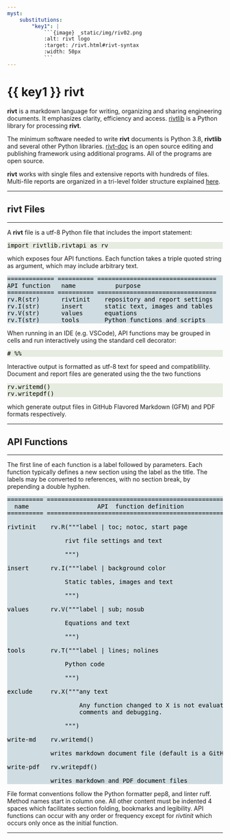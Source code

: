 ```yaml
---
myst:
    substitutions:
        "key1": |
            ```{image} _static/img/riv02.png
            :alt: rivt logo
            :target: /rivt.html#rivt-syntax
            :width: 50px
            ```
---
```


# {{ key1 }}  **rivt** 

**rivt** is a markdown language for writing, organizing and sharing engineering
documents. It emphasizes clarity, efficiency and access.
[rivtlib](https://rivt-code.net) is a Python library for processing **rivt**.

The minimum software needed to write **rivt** documents is Python 3.8,
**rivtlib** and several other Python libraries. 
[rivt-doc](/rivt-doc.md) is an open source editing and publishing framework
using additional programs. All of the programs are open source.

**rivt** works with single files and extensive reports with hundreds of files.
Multi-file reports are organized in a tri-level folder structure explained
[here](/rivt-doc.md#folder-structure).

<hr>

## rivt Files
<hr>

A **rivt** file is a utf-8 Python file that includes the import statement: 

<pre style="background:#e6ecdf;color:#000000">import rivtlib.rivtapi as rv</pre> 

which exposes four API functions. Each function takes a triple quoted string as
argument, which may include arbitrary text.

<pre style="background: #cfdde2;color:#000000">
============= ========== =================================
API function   name           purpose
============= ========== =================================
rv.R(str)      rivtinit    repository and report settings
rv.I(str)      insert      static text, images and tables
rv.V(str)      values      equations
rv.T(str)      tools       Python functions and scripts
</pre>

When running in an IDE (e.g. VSCode), API functions may be grouped in cells and
run interactively using the standard cell decorator:

<pre style="background:#e6ecdf;color:#000000"># %%</pre>

Interactive output is formatted as utf-8 text for speed and compatiblility.
Document and report files are generated using the the two functions

<pre style="background:#e6ecdf;color:#000000">rv.writemd() 
rv.writepdf() </pre>

which generate output files in GitHub Flavored Markdown
(GFM) and PDF formats respectively.

<hr>

## API Functions
<hr>

The first line of each function is a label followed by parameters. Each
function typically defines a new section using the label as the title. The
labels may be converted to references, with no section break, by prepending a
double hyphen.


<pre style="background: #cfdde2; color: #000000">
========== ========================================================
  name                   API  function definition
========== ========================================================

rivtinit    rv.R("""label | toc; notoc, start page

                rivt file settings and text

                """)

insert      rv.I("""label | background color  

                Static tables, images and text

                """)

values      rv.V("""label | sub; nosub 

                Equations and text
                
                """)

tools       rv.T("""label | lines; nolines

                Python code

                """)

exclude     rv.X("""any text

                    Any function changed to X is not evaluated. Used for
                    comments and debugging.

                """)

write-md    rv.writemd()
        
            writes markdown document file (default is a GitHub README.md)

write-pdf   rv.writepdf()
    
            writes markdown and PDF document files
</pre>

File format conventions follow the Python formatter pep8, and linter ruff.
Method names start in column one. All other content must be indented 4 spaces
which facilitates section folding, bookmarks and legibility. API functions can
occur with any order or frequency except for *rivtinit* which occurs only once
as the initial function.

<hr>




